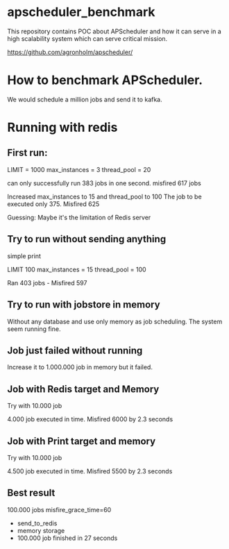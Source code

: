 # apscheduler_benchmark
This repository contains POC about APScheduler and how it can serve in a high scalability system which can serve critical mission.

https://github.com/agronholm/apscheduler/

# How to benchmark APScheduler.

We would schedule a million jobs and send it to kafka. 


# Running with redis

## First run:

LIMIT = 1000
max_instances = 3
thread_pool = 20

can only successfully run 383 jobs in one second.
misfired 617 jobs 



Increased max_instances to 15 and thread_pool to 100 
The job to be executed only 375. Misfired 625

Guessing: Maybe it's the limitation of Redis server


## Try to run without sending anything
simple print

LIMIT 100
max_instances = 15
thread_pool = 100


Ran 403 jobs - Misfired 597

## Try to run with jobstore in memory

Without any database and use only memory as job scheduling. The system seem running fine. 


## Job just failed without running

Increase it to 1.000.000 job in memory but it failed.

## Job with Redis target and  Memory 

Try with 10.000 job

4.000 job executed in time. Misfired 6000 by 2.3 seconds

## Job with Print target and memory

Try with 10.000 job

4.500 job executed in time. Misfired 5500 by 2.3 seconds


## Best result

100.000 jobs
misfire_grace_time=60
- send_to_redis 
- memory storage
- 100.000 job finished in 27 seconds
